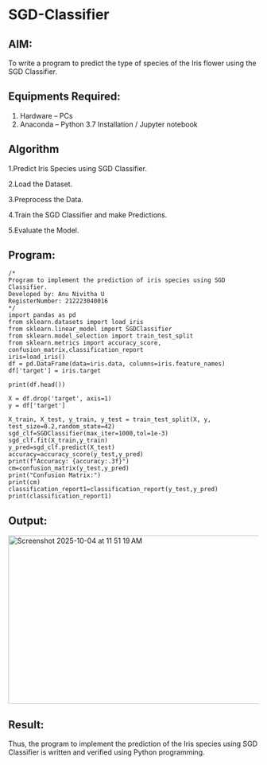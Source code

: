 # SGD-Classifier
## AIM:
To write a program to predict the type of species of the Iris flower using the SGD Classifier.

## Equipments Required:
1. Hardware – PCs
2. Anaconda – Python 3.7 Installation / Jupyter notebook

## Algorithm
1.Predict Iris Species using SGD Classifier.

2.Load the Dataset.

3.Preprocess the Data.

4.Train the SGD Classifier and make Predictions.

5.Evaluate the Model.

## Program:
```
/*
Program to implement the prediction of iris species using SGD Classifier.
Developed by: Anu Nivitha U
RegisterNumber: 212223040016
*/
import pandas as pd
from sklearn.datasets import load_iris
from sklearn.linear_model import SGDClassifier
from sklearn.model_selection import train_test_split
from sklearn.metrics import accuracy_score, confusion_matrix,classification_report
iris=load_iris()
df = pd.DataFrame(data=iris.data, columns=iris.feature_names)
df['target'] = iris.target

print(df.head())

X = df.drop('target', axis=1)
y = df['target']

X_train, X_test, y_train, y_test = train_test_split(X, y, test_size=0.2,random_state=42)
sgd_clf=SGDClassifier(max_iter=1000,tol=1e-3)
sgd_clf.fit(X_train,y_train)
y_pred=sgd_clf.predict(X_test)
accuracy=accuracy_score(y_test,y_pred)
print(f"Accuracy: {accuracy:.3f}")
cm=confusion_matrix(y_test,y_pred)
print("Confusion Matrix:")
print(cm)
classification_report1=classification_report(y_test,y_pred)
print(classification_report1)
```

## Output:
<img width="832" height="338" alt="Screenshot 2025-10-04 at 11 51 19 AM" src="https://github.com/user-attachments/assets/b6a243ca-b5e0-478c-9282-d6280d2d1c85" />



## Result:
Thus, the program to implement the prediction of the Iris species using SGD Classifier is written and verified using Python programming.
